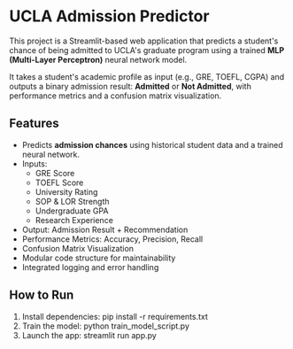 # UCLA Admission Predictor

This project is a Streamlit-based web application that predicts a student's chance of being admitted to UCLA's graduate program using a trained **MLP (Multi-Layer Perceptron)** neural network model.

It takes a student's academic profile as input (e.g., GRE, TOEFL, CGPA) and outputs a binary admission result: **Admitted** or **Not Admitted**, with performance metrics and a confusion matrix visualization.


## Features
- Predicts **admission chances** using historical student data and a trained neural network.
- Inputs:
  - GRE Score
  - TOEFL Score
  - University Rating
  - SOP & LOR Strength
  - Undergraduate GPA
  - Research Experience
- Output: Admission Result + Recommendation
- Performance Metrics: Accuracy, Precision, Recall
- Confusion Matrix Visualization
- Modular code structure for maintainability
- Integrated logging and error handling

## How to Run

1. Install dependencies: pip install -r requirements.txt
2. Train the model: python train_model_script.py
3. Launch the app: streamlit run app.py